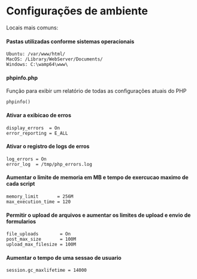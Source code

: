 # Configurações de ambiente

Locais mais comuns:

#### Pastas utilizadas conforme sistemas operacionais

	Ubuntu: /var/www/html/
	MacOS: /Library/WebServer/Documents/
	Windows: C:\wamp64\www\
    
#### phpinfo.php
Função para exibir um relatório de todas as configurações atuais do PHP 
    
    phpinfo() 
        
        
#### Ativar a exibicao de erros
    display_errors  = On
    error_reporting = E_ALL

#### Ativar o registro de logs de erros 
    log_errors = On
    error_log  = /tmp/php_errors.log

#### Aumentar o limite de memoria em MB e tempo de exercucao maximo de cada script
    memory_limit       = 256M
    max_execution_time = 120

#### Permitir o upload de arquivos e aumentar os limites de upload e envio de formularios
    file_uploads        = On  
    post_max_size       = 100M
    upload_max_filesize = 100M 

#### Aumentar o tempo de uma sessao de usuario  
    session.gc_maxlifetime = 14000                   
        

